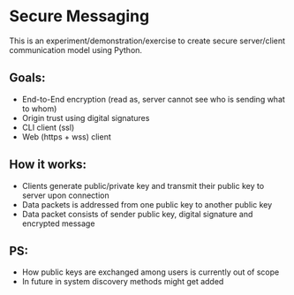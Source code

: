 Secure Messaging
================

This is an experiment/demonstration/exercise to create secure server/client communication model using Python.

Goals:
------

- End-to-End encryption (read as, server cannot see who is sending what to whom)
- Origin trust using digital signatures
- CLI client (ssl)
- Web (https + wss) client

How it works:
-------------

- Clients generate public/private key and transmit their public key to server upon connection
- Data packets is addressed from one public key to another public key
- Data packet consists of sender public key, digital signature and encrypted message

PS:
---

- How public keys are exchanged among users is currently out of scope
- In future in system discovery methods might get added
